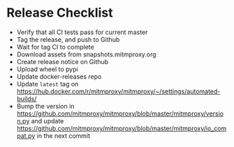 # Release Checklist

- Verify that all CI tests pass for current master
- Tag the release, and push to Github
- Wait for tag CI to complete
- Download assets from snapshots.mitmproxy.org
- Create release notice on Github
- Upload wheel to pypi
- Update docker-releases repo
- Update `latest` tag on https://hub.docker.com/r/mitmproxy/mitmproxy/~/settings/automated-builds/
- Bump the version in https://github.com/mitmproxy/mitmproxy/blob/master/mitmproxy/version.py and update https://github.com/mitmproxy/mitmproxy/blob/master/mitmproxy/io_compat.py in the next commit
